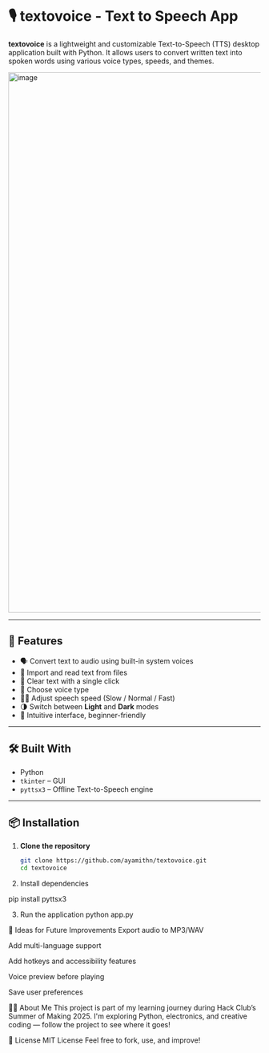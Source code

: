 # 🎙️ textovoice - Text to Speech App

**textovoice** is a lightweight and customizable Text-to-Speech (TTS) desktop application built with Python. It allows users to convert written text into spoken words using various voice types, speeds, and themes.

<img width="1919" height="1079" alt="image" src="https://github.com/user-attachments/assets/a8aba593-32f9-4722-ace3-671aec90662b" />


---

## 🚀 Features

- 🗣️ Convert text to audio using built-in system voices  
- 📄 Import and read text from files  
- 🧹 Clear text with a single click  
- 🧭 Choose voice type  
- 🐢🐇 Adjust speech speed (Slow / Normal / Fast)  
- 🌗 Switch between **Light** and **Dark** modes  
- 🧠 Intuitive interface, beginner-friendly  

---

## 🛠️ Built With

- Python  
- `tkinter` – GUI  
- `pyttsx3` – Offline Text-to-Speech engine  

---

## 📦 Installation

1. **Clone the repository**
   ```bash
   git clone https://github.com/ayamithn/textovoice.git
   cd textovoice
2. Install dependencies

pip install pyttsx3

3. Run the application
python app.py

🧠 Ideas for Future Improvements
Export audio to MP3/WAV

Add multi-language support

Add hotkeys and accessibility features

Voice preview before playing

Save user preferences


🙋‍♂️ About Me
This project is part of my learning journey during Hack Club’s Summer of Making 2025. I'm exploring Python, electronics, and creative coding — follow the project to see where it goes!

📄 License
MIT License
Feel free to fork, use, and improve!
